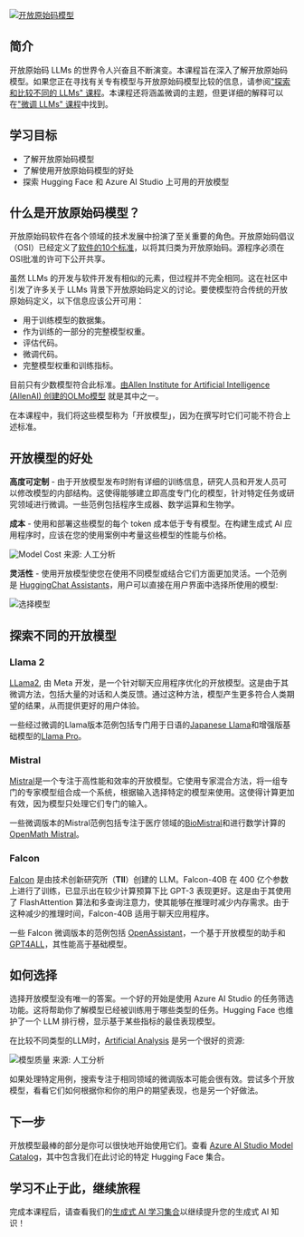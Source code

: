 [![开放原始码模型](../../images/16-lesson-banner.png?WT.mc_id=academic-105485-koreyst)](https://aka.ms/gen-ai-lesson16-gh?WT.mc_id=academic-105485-koreyst)

## 简介

开放原始码 LLMs 的世界令人兴奋且不断演变。本课程旨在深入了解开放原始码模型。如果您正在寻找有关专有模型与开放原始码模型比较的信息，请参阅["探索和比较不同的 LLMs" 课程](../../../02-exploring-and-comparing-different-llms/translations/tw/README.md?WT.mc_id=academic-105485-koreyst)。本课程还将涵盖微调的主题，但更详细的解释可以在["微调 LLMs" 课程](../../../18-fine-tuning/translations/tw/README.md?WT.mc_id=academic-105485-koreyst)中找到。

## 学习目标

- 了解开放原始码模型
- 了解使用开放原始码模型的好处
- 探索 Hugging Face 和 Azure AI Studio 上可用的开放模型

## 什么是开放原始码模型？

开放原始码软件在各个领域的技术发展中扮演了至关重要的角色。开放原始码倡议（OSI）已经定义了[软件的10个标准](https://web.archive.org/web/20241126001143/https://opensource.org/osd?WT.mc_id=academic-105485-koreyst)，以将其归类为开放原始码。源程序必须在OSI批准的许可下公开共享。

虽然 LLMs 的开发与软件开发有相似的元素，但过程并不完全相同。这在社区中引发了许多关于 LLMs 背景下开放原始码定义的讨论。要使模型符合传统的开放原始码定义，以下信息应该公开可用：

- 用于训练模型的数据集。
- 作为训练的一部分的完整模型权重。
- 评估代码。
- 微调代码。
- 完整模型权重和训练指标。

目前只有少数模型符合此标准。[由Allen Institute for Artificial Intelligence (AllenAI) 创建的OLMo模型](https://huggingface.co/allenai/OLMo-7B?WT.mc_id=academic-105485-koreyst) 就是其中之一。

在本课程中，我们将这些模型称为「开放模型」，因为在撰写时它们可能不符合上述标准。

## 开放模型的好处

**高度可定制** - 由于开放模型发布时附有详细的训练信息，研究人员和开发人员可以修改模型的内部结构。这使得能够建立即高度专门化的模型，针对特定任务或研究领域进行微调。一些范例包括程序生成器、数学运算和生物学。

**成本** - 使用和部署这些模型的每个 token 成本低于专有模型。在构建生成式 AI 应用程序时，应该在您的使用案例中考量这些模型的性能与价格。

![Model Cost](../../images/model-price.png?WT.mc_id=academic-105485-koreyst)
来源: 人工分析

**灵活性** - 使用开放模型使您在使用不同模型或结合它们方面更加灵活。一个范例是 [HuggingChat Assistants](https://huggingface.co/chat?WT.mc_id=academic-105485-koreyst)，用户可以直接在用户界面中选择所使用的模型:

![选择模型](../../images/choose-model.png?WT.mc_id=academic-105485-koreyst)

## 探索不同的开放模型

### Llama 2

[LLama2](https://huggingface.co/meta-llama?WT.mc_id=academic-105485-koreyst), 由 Meta 开发，是一个针对聊天应用程序优化的开放模型。这是由于其微调方法，包括大量的对话和人类反馈。通过这种方法，模型产生更多符合人类期望的结果，从而提供更好的用户体验。

一些经过微调的Llama版本范例包括专门用于日语的[Japanese Llama](https://huggingface.co/elyza/ELYZA-japanese-Llama-2-7b?WT.mc_id=academic-105485-koreyst)和增强版基础模型的[Llama Pro](https://huggingface.co/TencentARC/LLaMA-Pro-8B?WT.mc_id=academic-105485-koreyst)。

### Mistral

[Mistral](https://huggingface.co/mistralai?WT.mc_id=academic-105485-koreyst)是一个专注于高性能和效率的开放模型。它使用专家混合方法，将一组专门的专家模型组合成一个系统，根据输入选择特定的模型来使用。这使得计算更加有效，因为模型只处理它们专门的输入。

一些微调版本的Mistral范例包括专注于医疗领域的[BioMistral](https://huggingface.co/BioMistral/BioMistral-7B?text=Mon+nom+est+Thomas+et+mon+principal?WT.mc_id=academic-105485-koreyst)和进行数学计算的[OpenMath Mistral](https://huggingface.co/nvidia/OpenMath-Mistral-7B-v0.1-hf?WT.mc_id=academic-105485-koreyst)。

### Falcon

[Falcon](https://huggingface.co/tiiuae?WT.mc_id=academic-105485-koreyst) 是由技术创新研究所（**TII**）创建的 LLM。Falcon-40B 在 400 亿个参数上进行了训练，已显示出在较少计算预算下比 GPT-3 表现更好。这是由于其使用了 FlashAttention 算法和多查询注意力，使其能够在推理时减少内存需求。由于这种减少的推理时间，Falcon-40B 适用于聊天应用程序。

一些 Falcon 微调版本的范例包括 [OpenAssistant](https://huggingface.co/OpenAssistant/falcon-40b-sft-top1-560?WT.mc_id=academic-105485-koreyst)，一个基于开放模型的助手和 [GPT4ALL](https://huggingface.co/nomic-ai/gpt4all-falcon?WT.mc_id=academic-105485-koreyst)，其性能高于基础模型。

## 如何选择

选择开放模型没有唯一的答案。一个好的开始是使用 Azure AI Studio 的任务筛选功能。这将帮助你了解模型已经被训练用于哪些类型的任务。Hugging Face 也维护了一个 LLM 排行榜，显示基于某些指标的最佳表现模型。

在比较不同类型的LLM时，[Artificial Analysis](https://artificialanalysis.ai/?WT.mc_id=academic-105485-koreyst) 是另一个很好的资源:

![模型质量](../../images/model-quality.png?WT.mc_id=academic-105485-koreyst)
来源: 人工分析

如果处理特定用例，搜索专注于相同领域的微调版本可能会很有效。尝试多个开放模型，看看它们如何根据你和你的用户的期望表现，也是另一个好做法。

## 下一步

开放模型最棒的部分是你可以很快地开始使用它们。查看 [Azure AI Studio Model Catalog](https://ai.azure.com?WT.mc_id=academic-105485-koreyst)，其中包含我们在此讨论的特定 Hugging Face 集合。

## 学习不止于此，继续旅程

完成本课程后，请查看我们的[生成式 AI 学习集合](https://aka.ms/genai-collection?WT.mc_id=academic-105485-koreyst)以继续提升您的生成式 AI 知识！
